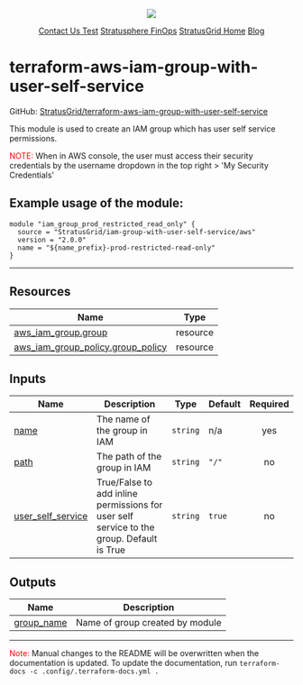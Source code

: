 <!-- BEGIN_TF_DOCS -->
<p align="center">                                                                                                                                            
                                                                                
  <img src="https://github.com/StratusGrid/terraform-readme-template/blob/main/header/stratusgrid-logo-smaller.jpg?raw=true" />
  <p align="center">
    <a href="https://stratusgrid.com/book-a-consultation">Contact Us Test</a>
    <a href="https://stratusgrid.com/cloud-cost-optimization-dashboard">Stratusphere FinOps</a>
    <a href="https://stratusgrid.com">StratusGrid Home</a>
    <a href="https://stratusgrid.com/blog">Blog</a>
  </p>
</p>

# terraform-aws-iam-group-with-user-self-service

GitHub: [StratusGrid/terraform-aws-iam-group-with-user-self-service](https://github.com/StratusGrid/terraform-aws-iam-group-with-user-self-service)

This module is used to create an IAM group which has user self service permissions.

<span style="color:red">NOTE:</span> When in AWS console, the user must access their security credentials by the username dropdown in the top right > 'My Security Credentials'

## Example usage of the module:
```hcl
module "iam_group_prod_restricted_read_only" {
  source = "StratusGrid/iam-group-with-user-self-service/aws"
  version = "2.0.0"
  name = "${name_prefix}-prod-restricted-read-only"
}
```
---

## Resources

| Name | Type |
|------|------|
| [aws_iam_group.group](https://registry.terraform.io/providers/hashicorp/aws/latest/docs/resources/iam_group) | resource |
| [aws_iam_group_policy.group_policy](https://registry.terraform.io/providers/hashicorp/aws/latest/docs/resources/iam_group_policy) | resource |

## Inputs

| Name | Description | Type | Default | Required |
|------|-------------|------|---------|:--------:|
| <a name="input_name"></a> [name](#input\_name) | The name of the group in IAM | `string` | n/a | yes |
| <a name="input_path"></a> [path](#input\_path) | The path of the group in IAM | `string` | `"/"` | no |
| <a name="input_user_self_service"></a> [user\_self\_service](#input\_user\_self\_service) | True/False to add inline permissions for user self service to the group. Default is True | `string` | `true` | no |

## Outputs

| Name | Description |
|------|-------------|
| <a name="output_group_name"></a> [group\_name](#output\_group\_name) | Name of group created by module |

---

<span style="color:red">Note:</span> Manual changes to the README will be overwritten when the documentation is updated. To update the documentation, run `terraform-docs -c .config/.terraform-docs.yml .`
<!-- END_TF_DOCS -->